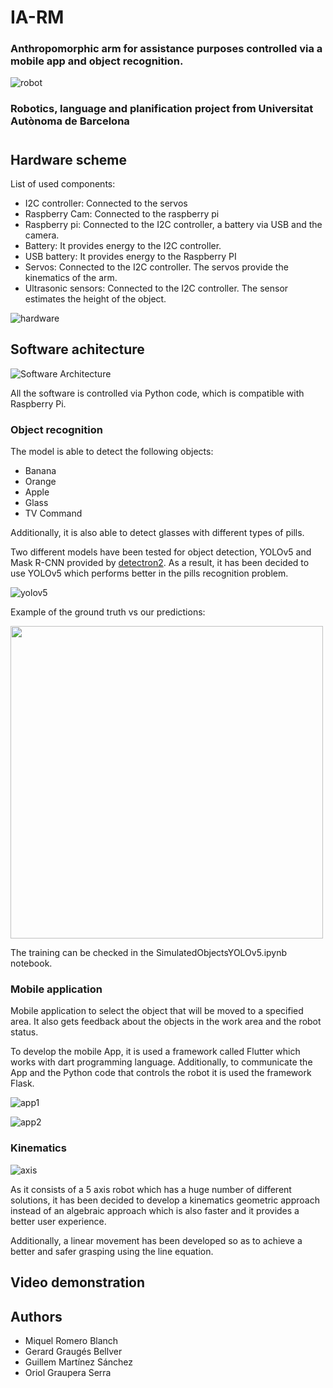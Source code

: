 # IA-RM
### Anthropomorphic arm for assistance purposes controlled via a mobile app and object recognition.

![robot](https://user-images.githubusercontent.com/48658941/119174514-f84b9480-ba68-11eb-8a75-8bf788b5b577.jpg)

### Robotics, language and planification project from Universitat Autònoma de Barcelona

#
## Hardware scheme
List of used components:
- I2C controller: Connected to the servos 
- Raspberry Cam: Connected to the raspberry pi
- Raspberry pi: Connected to the I2C controller, a battery via USB and the camera.
- Battery: It provides energy to the I2C controller.
- USB battery:  It provides energy to the Raspberry PI
- Servos: Connected to the I2C controller. The servos provide the kinematics of the arm.
- Ultrasonic sensors: Connected to the I2C controller. The sensor estimates the height of the object.

![hardware](https://user-images.githubusercontent.com/48658941/119167890-9edf6780-ba60-11eb-9810-899a9305d32a.jpg)



## Software achitecture
![Software Architecture](https://user-images.githubusercontent.com/48658941/119220540-528d3980-baeb-11eb-9890-4cf418c01c8d.jpg)

All the software is controlled via Python code, which is compatible with Raspberry Pi.

### Object recognition
The model is able to detect the following objects:
- Banana
- Orange
- Apple
- Glass
- TV Command

Additionally, it is also able to detect glasses with different types of pills.

Two different models have been tested for object detection, YOLOv5 and Mask R-CNN provided by [detectron2](https://github.com/facebookresearch/detectron2). As a result, it has been decided to use YOLOv5 which performs better in the pills recognition problem.

![yolov5](https://user-images.githubusercontent.com/48658941/119170678-e6b3be00-ba63-11eb-9f0f-37ebf7adf330.jpg)

Example of the ground truth vs our predictions:

<img src="https://user-images.githubusercontent.com/48658941/119219700-253e8c80-bae7-11eb-8121-5c54f2ace859.gif" width="500" height="500" />

The training can be checked in the SimulatedObjectsYOLOv5.ipynb notebook.

### Mobile application
Mobile application to select the object that will be moved to a specified area. It also gets feedback about the objects in the work area and the robot status.

To develop the mobile App, it is used a framework called Flutter which works with dart programming language. Additionally, to communicate the App and the Python code that controls the robot it is used the framework Flask.

![app1](https://user-images.githubusercontent.com/48658941/119168193-f087f200-ba60-11eb-81bc-c63d2c1350ec.jpg)

![app2](https://user-images.githubusercontent.com/48658941/119168302-0eeded80-ba61-11eb-98fb-54403e54f49f.jpg)

### Kinematics
![axis](https://user-images.githubusercontent.com/48658941/119224463-ce44b180-bafe-11eb-8119-1549c0bc9e55.png)

As it consists of a 5 axis robot which has a huge number of different solutions, it has been decided to develop a kinematics geometric approach instead of an algebraic approach which is also faster and it provides a better user experience.

Additionally, a linear movement has been developed so as to achieve a better and safer grasping using the line equation.

## Video demonstration

## Authors
- Miquel Romero Blanch
- Gerard Graugés Bellver
- Guillem Martínez Sánchez
- Oriol Graupera Serra
